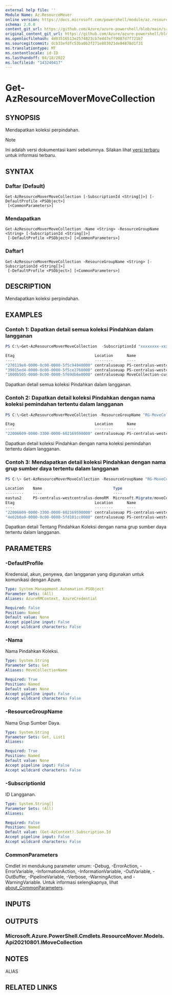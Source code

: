 ```yaml
---
external help file: ''
Module Name: Az.ResourceMover
online version: https://docs.microsoft.com/powershell/module/az.resourcemover/get-azresourcemovermovecollection
schema: 2.0.0
content_git_url: https://github.com/Azure/azure-powershell/blob/main/src/ResourceMover/help/Get-AzResourceMoverMoveCollection.md
original_content_git_url: https://github.com/Azure/azure-powershell/blob/main/src/ResourceMover/help/Get-AzResourceMoverMoveCollection.md
ms.openlocfilehash: 4d03516513e2574823cb7edd7eff9087d7f721b7
ms.sourcegitcommit: dcb33efdfc53ba0b2f271e883021de84878d1f31
ms.translationtype: MT
ms.contentlocale: id-ID
ms.lasthandoff: 04/18/2022
ms.locfileid: "143240417"
---
```

# Get-AzResourceMoverMoveCollection

## SYNOPSIS
Mendapatkan koleksi perpindahan.

> [!NOTE]
>Ini adalah versi dokumentasi kami sebelumnya. Silakan lihat [versi terbaru](/powershell/module/az.resourcemover/get-azresourcemovermovecollection) untuk informasi terbaru.

## SYNTAX

### Daftar (Default)
```
Get-AzResourceMoverMoveCollection [-SubscriptionId <String[]>] [-DefaultProfile <PSObject>]
 [<CommonParameters>]
```

### Mendapatkan
```
Get-AzResourceMoverMoveCollection -Name <String> -ResourceGroupName <String> [-SubscriptionId <String[]>]
 [-DefaultProfile <PSObject>] [<CommonParameters>]
```

### Daftar1
```
Get-AzResourceMoverMoveCollection -ResourceGroupName <String> [-SubscriptionId <String[]>]
 [-DefaultProfile <PSObject>] [<CommonParameters>]
```

## DESCRIPTION
Mendapatkan koleksi perpindahan.

## EXAMPLES

### Contoh 1: Dapatkan detail semua koleksi Pindahkan dalam langganan
```powershell
PS C:\>Get-AzResourceMoverMoveCollection  -SubscriptionId "xxxxxxxx-xxxx-xxxx-xxxx-xxxxxxxxxxxx"

Etag                                   Location      Name                                Type                             
----                                   --------      ----                                ----                             
"270119e0-0000-0c00-0000-5f5c94940000" centraluseuap PS-centralus-westcentralus-demoRMS  Microsoft.Migrate/moveCollections
"39015ed4-0000-0c00-0000-5f5ce2760000" centraluseuap PS-centralus-westcentralus-demo2RMS Microsoft.Migrate/moveCollections
"1000b505-0000-0c00-0000-5f69db6e0000" centraluseuap MoveCollection-cus-eus-ccy         Microsoft.Migrate/moveCollections


```

Dapatkan detail semua koleksi Pindahkan dalam langganan.

### Contoh 2: Dapatkan detail koleksi Pindahkan dengan nama koleksi pemindahan tertentu dalam langganan
```powershell
PS C:\>Get-AzResourceMoverMoveCollection -ResourceGroupName "RG-MoveCollection-demoRMS" -Name "PS-centralus-westcentralus-demoRMS"

Etag                                   Location      Name                               Type                             
----                                   --------      ----                               ----                             
"22006609-0000-3300-0000-602169590000" centraluseuap PS-centralus-westcentralus-demoRMS Microsoft.Migrate/moveCollections

```

Dapatkan detail koleksi Pindahkan dengan nama koleksi pemindahan tertentu dalam langganan.

### Contoh 3: Mendapatkan detail koleksi Pindahkan dengan nama grup sumber daya tertentu dalam langganan
```powershell
PS C:\> Get-AzResourceMoverMoveCollection -ResourceGroupName "RG-MoveCollection-demoRMS" 

Location    Name                               Type
--------    ----                               ----
eastus2     PS-centralus-westcentralus-demoRM  Microsoft.Migrate/moveCollections
Etag                                   Location      Name                                Type                             
----                                   --------      ----                                ----                             
"22006609-0000-3300-0000-602169590000" centraluseuap PS-centralus-westcentralus-demoRMS  Microsoft.Migrate/moveCollections
"4e02b0a9-0000-0c00-0000-5fd101cc0000" centraluseuap PS-centralus-westcentralus-demo2RMS Microsoft.Migrate/moveCollections

```

Dapatkan detail Tentang Pindahkan Koleksi dengan nama grup sumber daya tertentu dalam langganan.

## PARAMETERS

### -DefaultProfile
Kredensial, akun, penyewa, dan langganan yang digunakan untuk komunikasi dengan Azure.

```yaml
Type: System.Management.Automation.PSObject
Parameter Sets: (All)
Aliases: AzureRMContext, AzureCredential

Required: False
Position: Named
Default value: None
Accept pipeline input: False
Accept wildcard characters: False
```

### -Nama
Nama Pindahkan Koleksi.

```yaml
Type: System.String
Parameter Sets: Get
Aliases: MoveCollectionName

Required: True
Position: Named
Default value: None
Accept pipeline input: False
Accept wildcard characters: False
```

### -ResourceGroupName
Nama Grup Sumber Daya.

```yaml
Type: System.String
Parameter Sets: Get, List1
Aliases:

Required: True
Position: Named
Default value: None
Accept pipeline input: False
Accept wildcard characters: False
```

### -SubscriptionId
ID Langganan.

```yaml
Type: System.String[]
Parameter Sets: (All)
Aliases:

Required: False
Position: Named
Default value: (Get-AzContext).Subscription.Id
Accept pipeline input: False
Accept wildcard characters: False
```

### CommonParameters
Cmdlet ini mendukung parameter umum: -Debug, -ErrorAction, -ErrorVariable, -InformationAction, -InformationVariable, -OutVariable, -OutBuffer, -PipelineVariable, -Verbose, -WarningAction, and -WarningVariable. Untuk informasi selengkapnya, lihat [about_CommonParameters](http://go.microsoft.com/fwlink/?LinkID=113216).

## INPUTS

## OUTPUTS

### Microsoft.Azure.PowerShell.Cmdlets.ResourceMover.Models.Api20210801.IMoveCollection

## NOTES

ALIAS

## RELATED LINKS

